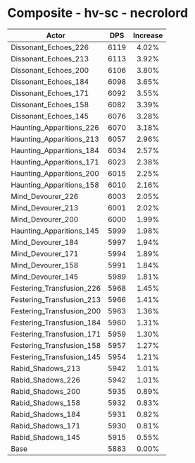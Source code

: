 # Composite - hv-sc - necrolord
| Actor | DPS | Increase |
|---|:---:|:---:|
|Dissonant_Echoes_226|6119|4.02%|
|Dissonant_Echoes_213|6113|3.92%|
|Dissonant_Echoes_200|6106|3.80%|
|Dissonant_Echoes_184|6098|3.65%|
|Dissonant_Echoes_171|6092|3.55%|
|Dissonant_Echoes_158|6082|3.39%|
|Dissonant_Echoes_145|6076|3.28%|
|Haunting_Apparitions_226|6070|3.18%|
|Haunting_Apparitions_213|6057|2.96%|
|Haunting_Apparitions_184|6034|2.57%|
|Haunting_Apparitions_171|6023|2.38%|
|Haunting_Apparitions_200|6015|2.25%|
|Haunting_Apparitions_158|6010|2.16%|
|Mind_Devourer_226|6003|2.05%|
|Mind_Devourer_213|6001|2.02%|
|Mind_Devourer_200|6000|1.99%|
|Haunting_Apparitions_145|5999|1.98%|
|Mind_Devourer_184|5997|1.94%|
|Mind_Devourer_171|5994|1.89%|
|Mind_Devourer_158|5991|1.84%|
|Mind_Devourer_145|5989|1.81%|
|Festering_Transfusion_226|5968|1.45%|
|Festering_Transfusion_213|5966|1.41%|
|Festering_Transfusion_200|5963|1.36%|
|Festering_Transfusion_184|5960|1.31%|
|Festering_Transfusion_171|5959|1.30%|
|Festering_Transfusion_158|5957|1.27%|
|Festering_Transfusion_145|5954|1.21%|
|Rabid_Shadows_213|5942|1.01%|
|Rabid_Shadows_226|5942|1.01%|
|Rabid_Shadows_200|5935|0.89%|
|Rabid_Shadows_158|5932|0.83%|
|Rabid_Shadows_184|5931|0.82%|
|Rabid_Shadows_171|5930|0.81%|
|Rabid_Shadows_145|5915|0.55%|
|Base|5883|0.00%|
